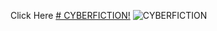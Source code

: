 Click Here [# CYBERFICTION!](https://sajinprakas.github.io/CYBERFICTION/)
![CYBERFICTION](https://github.com/sajinprakas/CYBERFICTION/assets/93714378/30e93495-1cf1-4171-b6ae-767a5509b931)
